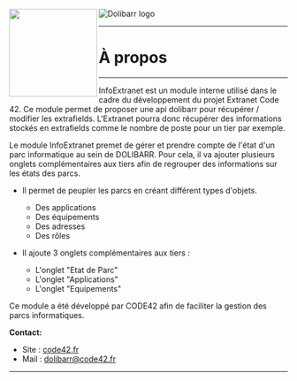 <img src="https://www.code42.fr/wp-content/uploads/2018/06/logo_Code42.png" align="left" height="159" width="159"></img>![Dolibarr logo](https://upload.wikimedia.org/wikipedia/commons/6/67/Dolibarr_logo.png)


---

# À propos

---

InfoExtranet est un module interne utilisé dans le cadre du développement du projet Extranet Code 42.
Ce module permet de proposer une api dolibarr pour récupérer / modifier les extrafields. L'Extranet pourra donc récupérer des informations stockés en extrafields comme le nombre de poste pour un tier par exemple.

Le module InfoExtranet premet de gérer et prendre compte de l'état d'un parc informatique au sein de DOLIBARR. Pour cela, il va ajouter plusieurs onglets complémentaires aux tiers afin de regrouper des informations sur les états des parcs.

* Il permet de peupler les parcs en créant différent types d'objets.

    * Des applications
    * Des équipements
    * Des adresses
    * Des rôles

* Il ajoute 3 onglets complémentaires aux tiers :

    * L'onglet "Etat de Parc"
    * L'onglet "Applications"
    * L'onglet "Equipements"


Ce module a été développé par CODE42 afin de faciliter la gestion des parcs informatiques.





**Contact:**

* Site : <a href=https://www.code42.fr>code42.fr</a>
* Mail : dolibarr@code42.fr


---